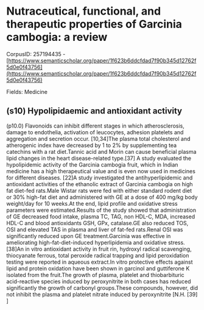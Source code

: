 # Nutraceutical, functional, and therapeutic properties of Garcinia cambogia: a review

CorpusID: 257194435 - [https://www.semanticscholar.org/paper/1f623b6ddcfdad7f90b345d12762f5d0e0f43756](https://www.semanticscholar.org/paper/1f623b6ddcfdad7f90b345d12762f5d0e0f43756)

Fields: Medicine

## (s10) Hypolipidaemic and antioxidant activity
(p10.0) Flavonoids can inhibit different stages in which atherosclerosis, damage to endothelia, activation of leucocytes, adhesion platelets and aggregation and secretion occur. [10,34]The plasma total cholesterol and atherogenic index have decreased by 1 to 2% by supplementing tea catechins with a rat diet.Tannic acid and Morin can cause beneficial plasma lipid changes in the heart disease-related type.[37] A study evaluated the hypolipidemic activity of the Garcinia cambogia fruit, which in Indian medicine has a high therapeutical value and is even now used in medicines for different diseases. [22]A study investigated the antihyperlipidemic and antioxidant activities of the ethanolic extract of Garcinia cambogia on high fat diet-fed rats.Male Wistar rats were fed with either standard rodent diet or 30% high-fat diet and administered with GE at a dose of 400 mg/kg body weight/day for 10 weeks.At the end, lipid profile and oxidative stress parameters were estimated.Results of the study showed that administration of GE decreased food intake, plasma TC, TAG, non HDL-C, MDA, increased HDL-C and blood antioxidants GSH, GPx, catalase.GE also reduced TOS, OSI and elevated TAS in plasma and liver of fat-fed rats.Renal OSI was significantly reduced upon GE treatment.Garcinia was effective in ameliorating high-fat-diet-induced hyperlipidemia and oxidative stress. [38]An in vitro antioxidant activity in fruit rin, hydroxyl radical scavenging, thiocyanate ferrous, total peroxide radical trapping and lipid peroxidation testing were reported in aqueous extract.In vitro protective effects against lipid and protein oxidation have been shown in garcinol and guttiferone K isolated from the fruit.The growth of plasma, platelet and thiobarbituric acid-reactive species induced by peroxynitrite in both cases has reduced significantly the growth of carbonyl groups.These compounds, however, did not inhibit the plasma and platelet nitrate induced by peroxynitrite [N.H. [39] ]
